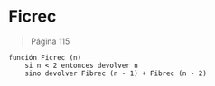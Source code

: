 # Ficrec

> Página 115

```pseudo
función Ficrec (n)
    si n < 2 entonces devolver n
    sino devolver Fibrec (n - 1) + Fibrec (n - 2)
```
